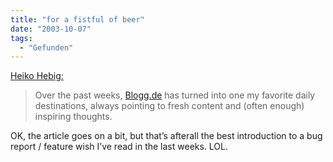 ```yaml
---
title: "for a fistful of beer"
date: "2003-10-07"
tags:
  - "Gefunden"
---
```


[Heiko Hebig:](http://www.hebig.com/archives/001574.shtml "To the makers of blogg.de by Heiko Hebig | hebig.com")

> Over the past weeks, [Blogg.de](http://blogg.de) has turned into one my favorite daily destinations, always pointing to fresh content and (often enough) inspiring thoughts.

OK, the article goes on a bit, but that’s afterall the best introduction to a bug report / feature wish I’ve read in the last weeks. LOL.
